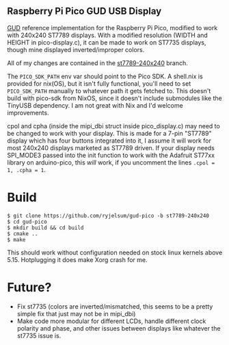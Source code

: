 Raspberry Pi Pico GUD USB Display
---------------------------------

[GUD](https://github.com/notro/gud/wiki) reference implementation for the Raspberry Pi Pico, modified to work with 240x240 ST7789 displays. With a modified resolution (WIDTH and HEIGHT in pico-display.c), it can be made to work on ST7735 displays, though mine displayed inverted/improper colors. 

All of my changes are contained in the [st7789-240x240](https://github.com/ryjelsum/gud-pico/tree/st7789-240x240) branch.

The ```PICO_SDK_PATH``` env var should point to the Pico SDK. A shell.nix is provided for nix(OS), but it isn't fully functional, you'll need to set ```PICO_SDK_PATH``` manually to whatever path it gets fetched to. This doesn't build with pico-sdk from NixOS, since it doesn't include submodules like the TinyUSB dependency. I am not great with Nix and I'd welcome improvements.

cpol and cpha (inside the mipi\_dbi struct inside pico\_display.c) may need to be changed to work with your display. This is made for a 7-pin "ST7789" display which has four buttons integrated into it, I assume it will work for most 240x240 displays marketed as ST7789 driven. If your display needs SPI_MODE3 passed into the init function to work with the Adafruit ST77xx library on arduino-pico, this *will* work, if you uncomment the lines ```.cpol = 1, .cpha = 1```. 

# Build
```
$ git clone https://github.com/ryjelsum/gud-pico -b st7789-240x240
$ cd gud-pico
$ mkdir build && cd build
$ cmake ..
$ make

```

This should work without configuration needed on stock linux kernels above 5.15. Hotplugging it does make Xorg crash for me.

# Future?

- Fix st7735 (colors are inverted/mismatched, this seems to be a pretty simple fix that just may not be in mipi_dbi)
- Make code more modular for different LCDs, handle different clock polarity and phase, and other issues between displays like whatever the st7735 issue is.